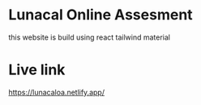 # Lunacal Online Assesment
this website is build using react tailwind material

# Live link
https://lunacaloa.netlify.app/
